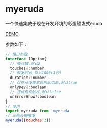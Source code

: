 # myeruda
一个快速集成于现在开发环境的彩蛋触发式eruda

[DEMO](https://blackmady.github.io/myeruda/)

参数如下：
```javascript
// 接口参数
interface IOption{
  // 触点数,默认2
  touches?:number
  // 触发时长,默认1000(1秒)
  duration?:number
  // 仅在开发模式启用此功能,默认true
  onlyDev?:boolean
  // 错误自动触发,默认false
  onErrorShow?:boolean
}
// 使用
import myeruda from 'myeruda
// 三指长按触发
myeruda({touches:3})
```
